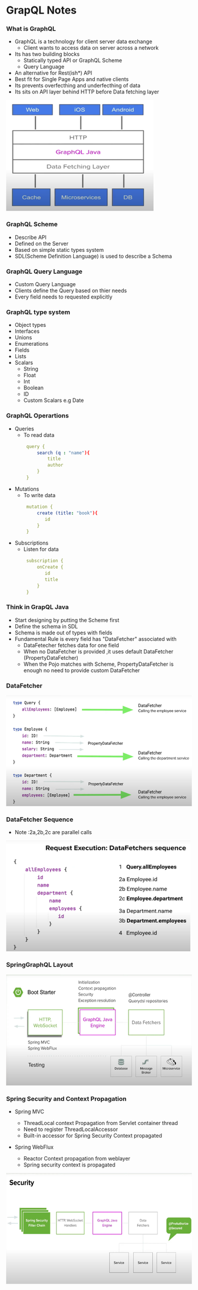 # GrapQL Notes  

### **What is GraphQL** 

* GraphQL is a technology for client server data exchange 
    * Client wants to access data on server across a network 
* Its has two building blocks 
    * Statically typed API or GraphQL Scheme 
    * Query Language 
* An alternative for Rest(ish*) API 
* Best fit for Single Page Apps and native clients 
* Its prevents overfecthing and underfecthing of data 
* Its sits on API layer behind HTTP before Data fetching layer 

<img src="./graphQLLocation.png"  width="400" height="300">

### GraphQL Scheme 
* Describe API 
* Defined on the Server 
* Based on simple static types system 
* SDL(Scheme Definition Language) is used to describe a Schema 

### GraphQL Query Language 
* Custom Query Language 
* Clients define the Query based on thier needs 
* Every field needs to requested explicitly 


### GraphQL type system
* Object types
* Interfaces
* Unions
* Enumerations
* Fields
* Lists
* Scalars
    * String
    * Float
    * Int
    * Boolean 
    * ID 
    * Custom Scalars e.g Date 

### GraphQL Operartions 
* Queries 
    * To read data 
       ```yaml
        query {
            search (q : "name"){
                title 
                author
            }
        }
* Mutations 
    * To write data 
       ```yaml
        mutation {
            create (title: "book"){
               id 
            }
        }
* Subscriptions 
    * Listen for data
       ```yaml
        subscription {
            onCreate {
               id 
               title 
            }
        }    

### Think in GrapQL Java 
* Start designing by putting the Scheme first 
* Define the schema in SDL 
* Schema is made out of types with fields 
* Fundamental Rule is every field has "DataFetcher" associated with 
    * DataFetecher fetches data for one field 
    * When no DataFetcher is provided ,it uses default DataFetcher (PropertyDataFetcher)
    * When the Pojo matches with Scheme, PropertyDataFetcher is enough no need to provide custom DataFetcher

### DataFetcher  
<img src="./Sample_Scheme_DataFetcher.png"  width="600" height="300">

### DataFetcher Sequence 
 * Note :2a,2b,2c are parallel calls <Br>
<img src="./RequestExecution.png"  width="500" height="300">


### SpringGraphQL Layout 
<img src="./SpringGraphQL.png"  width="550" height="300">

### Spring Security and Context Propagation  
* Spring MVC
    * ThreadLocal context Propagation from Servlet container thread 
    * Need to register ThreadLocalAccessor 
    * Built-in accessor for Spring Security Context propagated 

* Spring WebFlux 
    * Reactor Context propagation from weblayer 
    * Spring security context is propagated 

 <img src="./GraphQLSecurity.png"  width="550" height="300">

